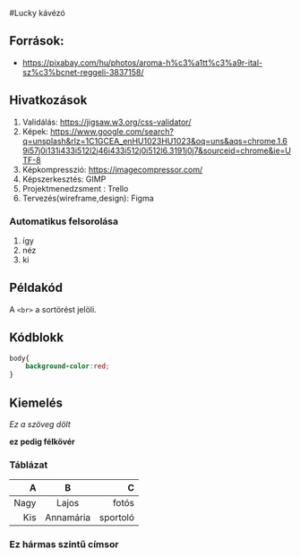 #Lucky kávézó

## Források:
- https://pixabay.com/hu/photos/aroma-h%c3%a1tt%c3%a9r-ital-sz%c3%bcnet-reggeli-3837158/

## Hivatkozások
1. Validálás: https://jigsaw.w3.org/css-validator/
2. Képek: https://www.google.com/search?q=unsplash&rlz=1C1GCEA_enHU1023HU1023&oq=uns&aqs=chrome.1.69i57j0i131i433i512l2j46i433i512j0i512l6.3191j0j7&sourceid=chrome&ie=UTF-8
3. Képkompresszió: https://imagecompressor.com/
4. Képszerkesztés: GIMP
5. Projektmenedzsment : Trello
6. Tervezés(wireframe,design): Figma


### Automatikus felsorolása
1. így 
1. néz
1. ki 

## Példakód
A `<br>` a sortörést jelöli.

## Kódblokk 

```css
body{
    background-color:red;
}
```

## Kiemelés
_Ez a szöveg dölt_ 

__ez pedig félkövér__

### Táblázat
| A | B   | C    |
|--:|:---:|-----:|
|Nagy|Lajos|fotós|
|Kis |Annamária|sportoló|

### Ez hármas szintű címsor

